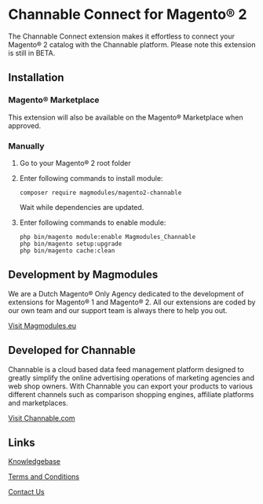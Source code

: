 # Channable Connect for Magento® 2

The Channable Connect extension makes it effortless to connect your Magento® 2 catalog with the Channable platform. Please note this extension is still in BETA.

## Installation

### Magento® Marketplace

This extension will also be available on the Magento® Marketplace when approved.

### Manually

1. Go to your Magento® 2 root folder

2. Enter following commands to install module:

   ```
   composer require magmodules/magento2-channable
   ```

   Wait while dependencies are updated.

3. Enter following commands to enable module:

   ```
   php bin/magento module:enable Magmodules_Channable
   php bin/magento setup:upgrade
   php bin/magento cache:clean
   ```
   
## Development by Magmodules

We are a Dutch Magento® Only Agency dedicated to the development of extensions for Magento® 1 and Magento® 2. All our extensions are coded by our own team and our support team is always there to help you out. 

[Visit Magmodules.eu](https://www.magmodules.eu/)

## Developed for Channable

Channable is a cloud based data feed management platform designed to greatly simplify the online advertising operations of marketing agencies and web shop owners. With Channable you can export your products to various different channels such as comparison shopping engines, affiliate platforms and marketplaces. 

[Visit Channable.com](https://www.channable.com/)

## Links

[Knowledgebase](https://www.magmodules.eu/help/magento2-channable)

[Terms and Conditions](https://www.magmodules.eu/terms.html)

[Contact Us](https://www.magmodules.eu/contact-us.html)
